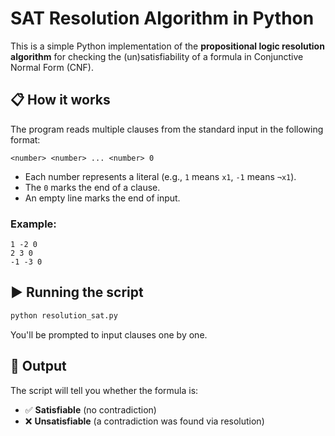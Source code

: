 # SAT Resolution Algorithm in Python

This is a simple Python implementation of the **propositional logic resolution algorithm** for checking the (un)satisfiability of a formula in Conjunctive Normal Form (CNF).

## 📋 How it works

The program reads multiple clauses from the standard input in the following format:
```
<number> <number> ... <number> 0
```
- Each number represents a literal (e.g., `1` means `x1`, `-1` means `¬x1`).
- The `0` marks the end of a clause.
- An empty line marks the end of input.

### Example:
```
1 -2 0
2 3 0
-1 -3 0
```

## ▶️ Running the script

```bash
python resolution_sat.py
```

You'll be prompted to input clauses one by one.

## 📄 Output

The script will tell you whether the formula is:

- ✅ **Satisfiable** (no contradiction)
- ❌ **Unsatisfiable** (a contradiction was found via resolution)
